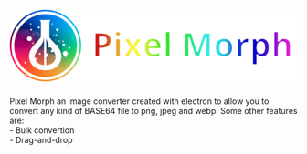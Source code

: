 <h1 align="center">
  <img src="https://raw.githubusercontent.com/Eneru2/pixel-morph/main/pixel_morph_logo.png?token=GHSAT0AAAAAACHBPOA2GR4VTMHI5ZZMVWYIZHWBPQQ" alt="Pixel Morph">
</h1>
Pixel Morph an image converter created with electron to allow you to convert any kind of BASE64 file to png, jpeg and webp. 
Some other features are:
<br>- Bulk convertion
<br>- Drag-and-drop
